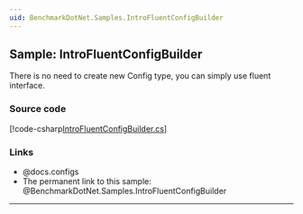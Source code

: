```yaml
---
uid: BenchmarkDotNet.Samples.IntroFluentConfigBuilder
---
```


## Sample: IntroFluentConfigBuilder

There is no need to create new Config type, you can simply use fluent interface.

### Source code

[!code-csharp[IntroFluentConfigBuilder.cs](../../../samples/BenchmarkDotNet.Samples/IntroFluentConfigBuilder.cs)]

### Links

* @docs.configs
* The permanent link to this sample: @BenchmarkDotNet.Samples.IntroFluentConfigBuilder

---